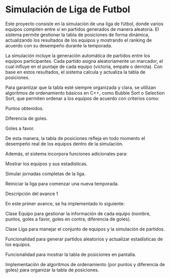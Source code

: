 # Simulación de Liga de Futbol

Este proyecto consiste en la simulación de una liga de fútbol, donde varios equipos compiten entre sí en partidos generados de manera aleatoria. El sistema permite gestionar la tabla de posiciones de forma dinámica, actualizando los resultados de los equipos y mostrando el ranking de acuerdo con su desempeño durante la temporada.

La simulación incluye la generación automática de partidos entre los equipos participantes. Cada partido asigna aleatoriamente un marcador, el cual influye en el puntaje de cada equipo (victoria, empate o derrota). Con base en estos resultados, el sistema calcula y actualiza la tabla de posiciones.

Para garantizar que la tabla esté siempre organizada y clara, se utilizan algoritmos de ordenamiento básicos en C++, como Bubble Sort o Selection Sort, que permiten ordenar a los equipos de acuerdo con criterios como:

Puntos obtenidos.

Diferencia de goles.

Goles a favor.

De esta manera, la tabla de posiciones refleja en todo momento el desempeño real de los equipos dentro de la simulación.

Además, el sistema incorpora funciones adicionales para:

Mostrar los equipos y sus estadísticas.

Simular jornadas completas de la liga.

Reiniciar la liga para comenzar una nueva temporada.


Descripción del avance 1

En este primer avance, se ha implementado lo siguiente:

Clase Equipo para gestionar la información de cada equipo (nombre, puntos, goles a favor, goles en contra, diferencia de goles).

Clase Liga para manejar el conjunto de equipos y la simulación de partidos.

Funcionalidad para generar partidos aleatorios y actualizar estadísticas de los equipos.

Funcionalidad para mostrar la tabla de posiciones en pantalla.

Implementación de algoritmos de ordenamiento (por puntos y diferencia de goles) para organizar la tabla de posiciones.


